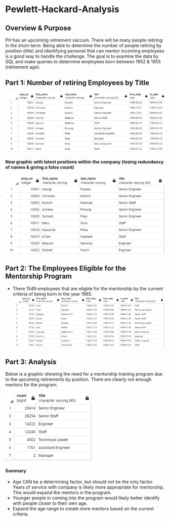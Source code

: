 # Pewlett-Hackard-Analysis

## Overview & Purpose

PH has an upcoming retirement vaccum.  There will be many people retiring in the short-term.  Being able to determine the number of people retiring by position (title) and identifying personel that can mentor incoming employees is a good way to handle the challenge.  The goal is to examine the data by SQL and make queries to determine employees born between 1952 & 1955 (retirement age).

## Part 1: Number of retiring Employees by Title
![Retire_titles](Graphics/Retire_titles.PNG)

#### New graphic with latest positions within the company (losing redundancy of names & giving a false count)

![uniq_new_retire_titles](Graphics/uniq_new_retire_titles.PNG)

## Part 2: The Employees Eligible for the Mentorship Program

* There 1549 employees that are eligble for the mentorship by the current criteria of being born in the year 1965.
![mentor_elig](Graphics/mentor_elig.PNG)

## Part 3:  Analysis
Below is a graphic showing the need for a mentorship training program due to the upcoming retirements by position.  There are clearly not enough mentors for the program.

![retiring_titles_count](Graphics/retiring_titles_count.PNG)

#### Summary
* Age CAN be a determining factor, but should not be the only factor.  Years of service with company is likely more appropriate for mentorship.  This would expand the mentors in the program.
* Younger people in coming into the program would likely better identify with people closer to their own age.
* Expand the age range to create more mentors based on the current criteria.
